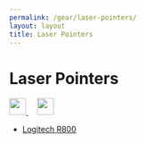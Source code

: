 ```yaml
---
permalink: /gear/laser-pointers/
layout: layout
title: Laser Pointers
---
```


<div class="center">

   <h1>Laser Pointers</h1>
   
   <a href="https://github.com/StevenTammen/steventammen.github.io/edit/master/pages/gear/laser-pointers.md" target="_blank">
     <img src="https://steventammen.github.io/assets/images/GitHub.png" height="30" width="30">
   </a> &nbsp; &nbsp;
   
   <a href="http://prose.io/#StevenTammen/steventammen.github.io/edit/master/pages/gear/laser-pointers.md" target="_blank">
     <img src="https://steventammen.github.io/assets/images/Prose.png" height="30" width="30">
   </a>
   
</div>

- [Logitech R800](https://www.amazon.com/gp/product/B002GHBUTU/)
